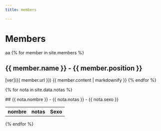 ```yaml
---
title: members

---
```


# Members

aa
{% for member in site.members %}
  ## {{ member.name }} - {{ member.position }}
  [ver]({{ member.url }}) 
  {{ member.content | markdownify }}
{% endfor %}


{% for nota in site.data.notas %}
 
  <table>
    <tr>
      <th>nombre</th>
      <th>notas</th>
      <th>Sexo</th>
    </tr>
  ## {{ nota.nombre }} - {{ nota.notas }} - {{ nota.sexo }} 
  </table>
{% endfor %}
